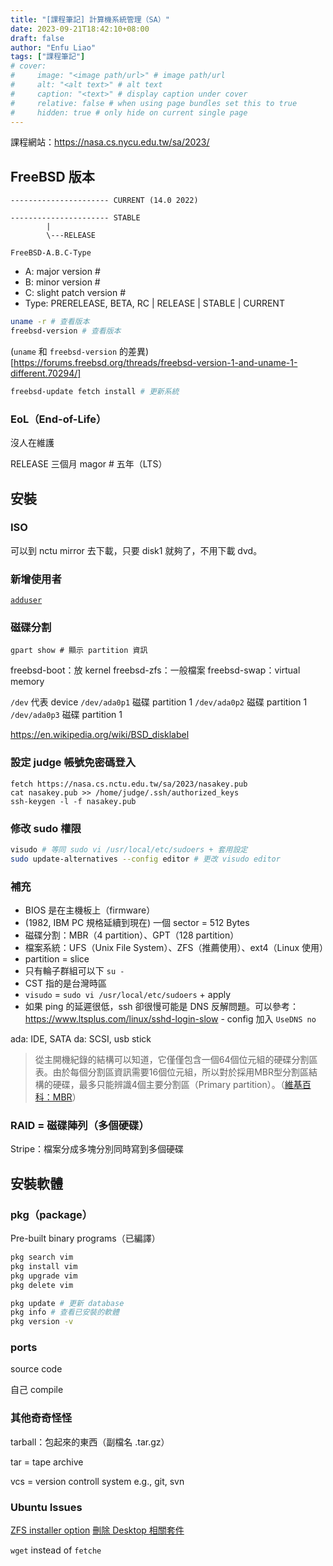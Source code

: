 ```yaml
---
title: "[課程筆記] 計算機系統管理（SA）"
date: 2023-09-21T18:42:10+08:00
draft: false
author: "Enfu Liao"
tags: ["課程筆記"]
# cover:
#     image: "<image path/url>" # image path/url
#     alt: "<alt text>" # alt text
#     caption: "<text>" # display caption under cover
#     relative: false # when using page bundles set this to true
#     hidden: true # only hide on current single page
---
```


課程網站：https://nasa.cs.nycu.edu.tw/sa/2023/

## FreeBSD 版本
```
---------------------- CURRENT (14.0 2022)

---------------------- STABLE 
        |
        \---RELEASE
```

```
FreeBSD-A.B.C-Type
```
- A: major version #
- B: minor version #
- C: slight patch version #
- Type: PRERELEASE, BETA, RC | RELEASE | STABLE | CURRENT

```sh
uname -r # 查看版本
freebsd-version # 查看版本
```

(`uname` 和 `freebsd-version` 的差異)[https://forums.freebsd.org/threads/freebsd-version-1-and-uname-1-different.70294/]


```sh
freebsd-update fetch install # 更新系統
```

### EoL（End-of-Life）
沒人在維護

RELEASE 三個月
magor # 五年（LTS）


## 安裝

### ISO
可以到 nctu mirror 去下載，只要 disk1 就夠了，不用下載 dvd。


### 新增使用者
[`adduser`](https://man.freebsd.org/cgi/man.cgi?adduser(8))


### 磁碟分割
```
gpart show # 顯示 partition 資訊
```

freebsd-boot：放 kernel
freebsd-zfs：一般檔案
freebsd-swap：virtual memory

`/dev` 代表 device
`/dev/ada0p1` 磁碟 partition 1
`/dev/ada0p2` 磁碟 partition 1
`/dev/ada0p3` 磁碟 partition 1


https://en.wikipedia.org/wiki/BSD_disklabel


### 設定 judge 帳號免密碼登入
```
fetch https://nasa.cs.nctu.edu.tw/sa/2023/nasakey.pub
cat nasakey.pub >> /home/judge/.ssh/authorized_keys
ssh-keygen -l -f nasakey.pub
```

### 修改 sudo 權限

```sh
visudo # 等同 sudo vi /usr/local/etc/sudoers + 套用設定
sudo update-alternatives --config editor # 更改 visudo editor
```


### 補充
- BIOS 是在主機板上（firmware）
- (1982, IBM PC 規格延續到現在) 一個 sector = 512 Bytes
- 磁碟分割：MBR（4 partition）、GPT（128 partition）
- 檔案系統：UFS（Unix File System）、ZFS（推薦使用）、ext4（Linux 使用）
- partition = slice
- 只有輪子群組可以下 `su -`
- CST 指的是台灣時區
- `visudo` = `sudo vi /usr/local/etc/sudoers` + apply
- 如果 ping 的延遲很低，ssh 卻很慢可能是 DNS 反解問題。可以參考：https://www.ltsplus.com/linux/sshd-login-slow
        - config 加入 `UseDNS no`


ada: IDE, SATA
da: SCSI, usb stick


> 從主開機紀錄的結構可以知道，它僅僅包含一個64個位元組的硬碟分割區表。由於每個分割區資訊需要16個位元組，所以對於採用MBR型分割區結構的硬碟，最多只能辨識4個主要分割區（Primary partition）。（[維基百科：MBR](https://zh.wikipedia.org/zh-tw/%E4%B8%BB%E5%BC%95%E5%AF%BC%E8%AE%B0%E5%BD%95)）



### RAID = 磁碟陣列（多個硬碟）

Stripe：檔案分成多塊分別同時寫到多個硬碟

## 安裝軟體

### pkg（package）
Pre-built binary programs（已編譯）

```sh
pkg search vim
pkg install vim
pkg upgrade vim
pkg delete vim
```

```sh
pkg update # 更新 database
pkg info # 查看已安裝的軟體
pkg version -v 
```

### ports
source code

自己 compile

### 其他奇奇怪怪
tarball：包起來的東西（副檔名 .tar.gz）

tar = tape archive

vcs = version controll system e.g., git, svn



### Ubuntu Issues
[ZFS installer option](https://www.reddit.com/r/zfs/comments/gwk6dj/creating_ubuntu_server_with_zfs/)
[刪除 Desktop 相關套件](https://askubuntu.com/questions/484095/how-do-i-remove-all-desktop-related-packages-leaving-server-only)

`wget` instead of `fetche`
